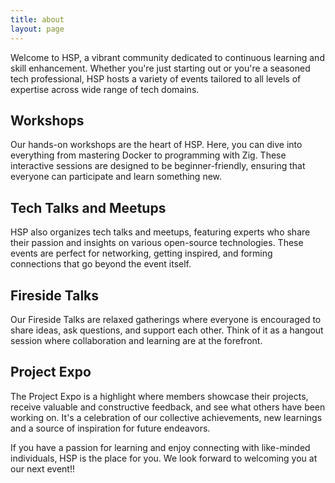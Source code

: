 ```yaml
---
title: about
layout: page
---
```


Welcome to HSP, a vibrant community dedicated to continuous learning and skill enhancement. Whether you're just starting out or you're a seasoned tech professional, HSP hosts a variety of events tailored to all levels of expertise across wide range of tech domains.

## Workshops
Our hands-on workshops are the heart of HSP. Here, you can dive into everything from mastering Docker to programming with Zig. These interactive sessions are designed to be beginner-friendly, ensuring that everyone can participate and learn something new.

## Tech Talks and Meetups
HSP also organizes tech talks and meetups, featuring experts who share their passion and insights on various open-source technologies. These events are perfect for networking, getting inspired, and forming connections that go beyond the event itself.

## Fireside Talks
Our Fireside Talks are relaxed gatherings where everyone is encouraged to share ideas, ask questions, and support each other. Think of it as a hangout session where collaboration and learning are at the forefront.

## Project Expo
The Project Expo is a highlight where members showcase their projects, receive valuable and constructive feedback, and see what others have been working on. It's a celebration of our collective achievements, new learnings and a source of inspiration for future endeavors.

If you have a passion for learning and enjoy connecting with like-minded individuals, HSP is the place for you. We look forward to welcoming you at our next event!!

